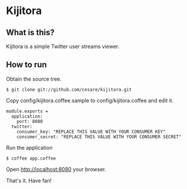 Kijitora
==========

## What is this?

Kijitora is a simple Twitter user streams viewer.

## How to run

Obtain the source tree.

`$ git clone git://github.com/cesare/kijitora.git`

Copy config/kijitora.coffee.sample to config/kijitora.coffee and edit it.

    module.exports =
      application:
        port: 8080
      twitter:
        consumer_key: "REPLACE THIS VALUE WITH YOUR CONSUMER KEY"
        consumer_secret: "REPLACE THIS VALUE WITH YOUR CONSUMER SECRET"

Run the application

`$ coffee app.coffee`

Open [http://localhost:8080](http://localhost:8080) your browser.

That's it. Have fan!

